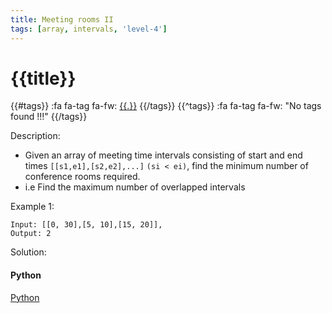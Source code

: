 ```yaml
---
title: Meeting rooms II
tags: [array, intervals, 'level-4']
---
```


# {{title}}

{{#tags}}
:fa fa-tag fa-fw: [{{.}}]({{tagspath}}/{{.}})
{{/tags}}
{{^tags}}
:fa fa-tag fa-fw: "No tags found !!!"
{{/tags}}

Description:

- Given an array of meeting time intervals consisting of start and end times `[[s1,e1],[s2,e2],...]` `(si < ei)`, find the minimum number of conference rooms required.
- i.e Find the maximum number of overlapped intervals

Example 1:

```text
Input: [[0, 30],[5, 10],[15, 20]],
Output: 2
```

Solution:

<!-- tabs:start -->
#### **Python**

[Python](../pycode/array/meeting-rooms-ii.py ':include :type=code')
<!-- tabs:end -->
